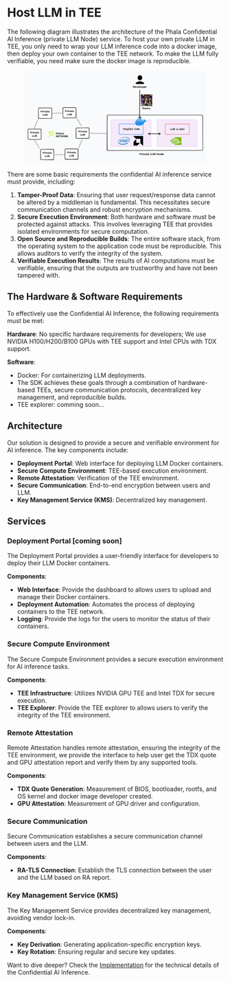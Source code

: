 # Host LLM in TEE

The following diagram illustrates the architecture of the Phala Confidential AI Inference (private LLM Node) service. To host your own private LLM in TEE, you only need to wrap your LLM inference code into a docker image, then deploy your own container to the TEE network. To make the LLM fully verifiable, you need make sure the docker image is reproducible.

<figure><img src="../.gitbook/assets/host-llm-in-TEE.png" alt=""><figcaption></figcaption></figure>

There are some basic requirements the confidential AI inference service must provide, including:

1. **Tamper-Proof Data**: Ensuring that user request/response data cannot be altered by a middleman is fundamental. This necessitates secure communication channels and robust encryption mechanisms.
2. **Secure Execution Environment**: Both hardware and software must be protected against attacks. This involves leveraging TEE that provides isolated environments for secure computation.
3. **Open Source and Reproducible Builds**: The entire software stack, from the operating system to the application code must be reproducible. This allows auditors to verify the integrity of the system.
4. **Verifiable Execution Results**: The results of AI computations must be verifiable, ensuring that the outputs are trustworthy and have not been tampered with.

## The Hardware & Software Requirements

To effectively use the Confidential AI Inference, the following requirements must be met:

**Hardware**: No specific hardware requirements for developers; We use NVIDIA H100/H200/B100 GPUs with TEE support and Intel CPUs with TDX support.

**Software**:

- Docker: For containerizing LLM deployments.
- The SDK achieves these goals through a combination of hardware-based TEEs, secure communication protocols, decentralized key management, and reproducible builds.
- TEE explorer: comming soon...

## Architecture

Our solution is designed to provide a secure and verifiable environment for AI inference. The key components include:

- **Deployment Portal**: Web interface for deploying LLM Docker containers.
- **Secure Compute Environment**: TEE-based execution environment.
- **Remote Attestation**: Verification of the TEE environment.
- **Secure Communication**: End-to-end encryption between users and LLM.
- **Key Management Service (KMS)**: Decentralized key management.

## Services

### Deployment Portal [coming soon]

The Deployment Portal provides a user-friendly interface for developers to deploy their LLM Docker containers.

**Components**:

- **Web Interface**: Provide the dashboard to allows users to upload and manage their Docker containers.
- **Deployment Automation**: Automates the process of deploying containers to the TEE network.
- **Logging**: Provide the logs for the users to monitor the status of their containers.

### Secure Compute Environment

The Secure Compute Environment provides a secure execution environment for AI inference tasks.

**Components**:

- **TEE Infrastructure**: Utilizes NVIDIA GPU TEE and Intel TDX for secure execution.
- **TEE Explorer**: Provide the TEE explorer to allows users to verify the integrity of the TEE environment.

### Remote Attestation

Remote Attestation handles remote attestation, ensuring the integrity of the TEE environment, we provide the interface to help user get the TDX quote and GPU attestation report and verify them by any supported tools.

**Components**:

- **TDX Quote Generation**: Measurement of BIOS, bootloader, rootfs, and OS kernel and docker image developer created.
- **GPU Attestation**: Measurement of GPU driver and configuration.

### Secure Communication

Secure Communication establishes a secure communication channel between users and the LLM.

**Components**:

- **RA-TLS Connection**: Establish the TLS connection between the user and the LLM based on RA report.

### Key Management Service (KMS)

The Key Management Service provides decentralized key management, avoiding vendor lock-in.

**Components**:

- **Key Derivation**: Generating application-specific encryption keys.
- **Key Rotation**: Ensuring regular and secure key updates.

Want to dive deeper? Check the [Implementation](./implementation.md "mention") for the technical details of the Confidential AI Inference.